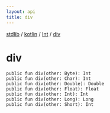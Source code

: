```yaml
---
layout: api
title: div
---
```

[stdlib](../../index.md) / [kotlin](../index.md) / [Int](index.md) / [div](div.md)

# div

```
public fun div(other: Byte): Int
public fun div(other: Char): Int
public fun div(other: Double): Double
public fun div(other: Float): Float
public fun div(other: Int): Int
public fun div(other: Long): Long
public fun div(other: Short): Int
```
